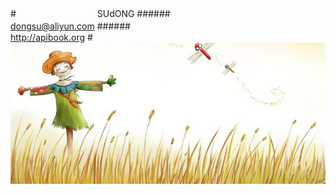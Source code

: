 #　　　　　　　　　 SUdONG
######　　　　　　　　　 　　　　　　　　　　　 　　dongsu@aliyun.com
######　　　　　　　　　 　　　　　　　　　　　 　　http://apibook.org
#![image](https://github.com/sud2g/sudong/blob/master/face/scarecrow.jpg)


